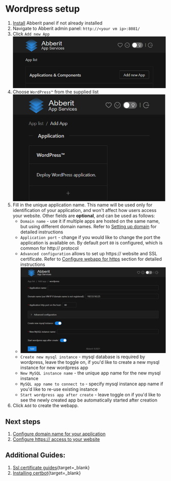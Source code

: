 # Wordpress setup

1. [Install](index.md) Abberit panel if not already installed
2. Navigate to Abberit admin panel: `http://<your vm ip>:8081/`
3. Click `Add new App` ![add new app](img/app-add-new.png)
4. Choose `WordPress™` from the supplied list ![select wordpress](img/app-select-wordpress.png)
5. Fill in the unique application name. This name will be used only for identification of your application, and won't affect how users access your website. Other fields are **optional**, and can be used as follows:
    * `Domain name` - use it if multiple apps are hosted on the same name, but using different domain names. Refer to [Setting up domain](app-domain.md) for detailed instructions
    * `Application port` - change if you would like to change the port the application is available on. By default port `80` is configured, which is common for http:// protocol
    * `Advanced configuration` allows to set up https:// website and SSL certificate. Refer to [Configure webapp for https](app-https.md) section for detailed instructions
    * ![add wordpress](img/app-add-wordpress.png)
    * `Create new mysql instance` - mysql database is required by wordpress, leave the toggle on, if you'd like to create a new mysql instance for new wordpress app
    * `New MySQL instance name` - the unique app name for the new mysql instance
    * `MySQL app name to connect to` - specify mysql instance app name if you'd like to re-use existing instance
    * `Start wordpress app after create` - leave toggle on if you'd like to see the newly created app be automatically started after creation
6. Click `Add` to create the webapp.

## Next steps
1. [Configure domain name for your application](app-domain.md)
2. [Configure https:// access to your website](app-https.md)

## Additional Guides:
1. [Ssl certificate guides](https://www.linode.com/docs/guides/security/ssl/){target=_blank}
2. [Installing certbot](https://www.linode.com/docs/guides/how-to-install-certbot-on-ubuntu-18-04/){target=_blank}
